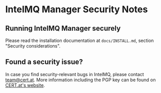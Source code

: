 IntelMQ Manager Security Notes
==============================

Running IntelMQ Manager securely
--------------------------------

Please read the installation documentation at `docs/INSTALL.md`, section "Security considerations".

Found a security issue?
-----------------------

In case you find security-relevant bugs in IntelMQ, please contact team@cert.at.
More information including the PGP key can be found on [CERT.at's website](https://www.cert.at/about/contact/contact_en.html).

